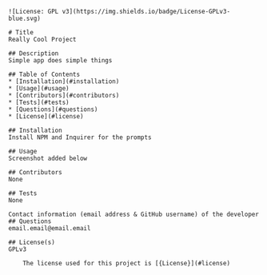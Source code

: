 
    ![License: GPL v3](https://img.shields.io/badge/License-GPLv3-blue.svg)
    
    # Title
    Really Cool Project
    
    ## Description
    Simple app does simple things
        
    ## Table of Contents
    * [Installation](#installation)
    * [Usage](#usage)
    * [Contributors](#contributors)
    * [Tests](#tests)
    * [Questions](#questions)
    * [License](#license) 
    
    ## Installation
    Install NPM and Inquirer for the prompts
    
    ## Usage
    Screenshot added below

    ## Contributors
    None

    ## Tests
    None

    Contact information (email address & GitHub username) of the developer
    ## Questions
    email.email@email.email

    ## License(s)
    GPLv3
    
        The license used for this project is [{License}](#license)
        
    